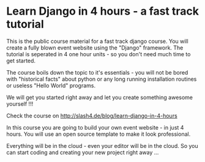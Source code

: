 # Learn Django in 4 hours - a fast track tutorial

This is the public course material for a fast track django course. You will create a fully blown event website using the "Django" framework. The tutorial is seperated in 4 one hour units - so you don't need much time to get started.

The course boils down the topic to it's essentials - you will not be bored with "historical facts" about python or any long running installation routines or useless "Hello World" programs.

We will get you started right away and let you create something awesome yourself !!!

Check the course on http://slash4.de/blog/learn-django-in-4-hours

In this course you are going to build your own event website - in just 4 hours. You will use an open source template to make it look professional.

Everything will be in the cloud - even your editor will be in the cloud. So you can start coding and creating your new project right away ...

